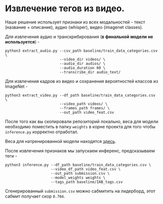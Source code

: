 # Извлечение тегов из видео.

Наше решение использует признаки из всех модальностей - текст (название + описание), аудио (whisper), видео (imagenet classes). 

Для извлечения аудио и транскрибирования (**в финальной модели не используется**) - 
```
python3 extract_audio.py --csv_path baseline/train_data_categories.csv \
                         --video_dir videos/ \
                         --audio_dir audios/ \
                         --audio_duration 60 \
                         --transcribe_dir audio_text/
```

Для извлечения кадров из видео и сохранения вероятностей классов из ImageNet - 
```
python3 extract_video.py --df_path baseline/train_data_categories.csv \
                         --video_path videos/ \
                         --frames_path frames/ \
                         --out_path video_feat.csv
```

После того как вы скопировали репозиторий локально, веса для модели необходимо поместить в папку `weights` в корне проекта для того чтобы `inference.py` корректно отработал. 

Веса для натренированной модели находятся [здесь](https://github.com/dazzle-me/rsv-tags/releases/tag/weights). 

После извлечения признаков мы запускаем инференс, предсказываем теги - 
```
python3 inference.py --df_path baseline/train_data_categories.csv \
                     --video_df_path video_feat.csv \
                     --out_path submission.csv \
                     --model_weights weights \
                     --tags_path baseline/IAB_tags.csv
```

Сгенерированный `submission.csv` можно сабмитить на лидерборд, этот сабмит получает скор `0.704`.
